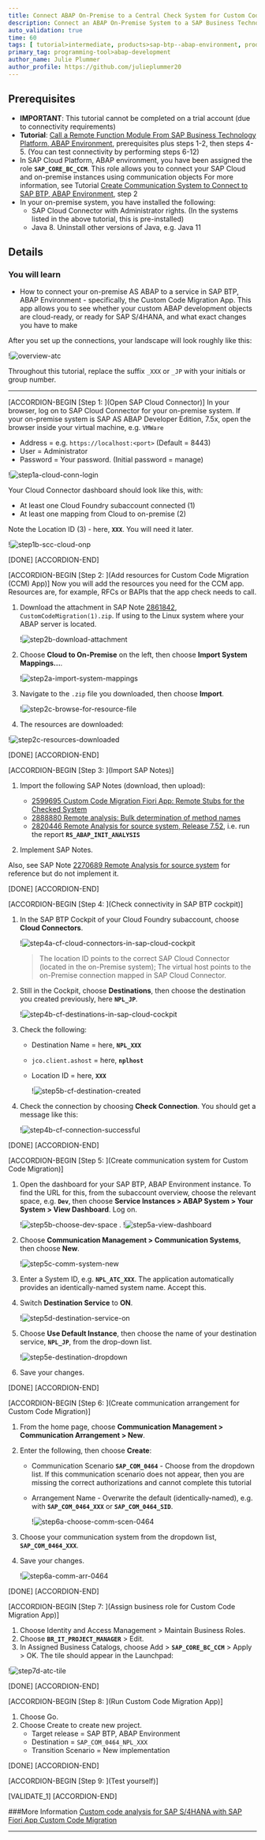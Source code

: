 ```yaml
---
title: Connect ABAP On-Premise to a Central Check System for Custom Code Migration Using ABAP Test Cockpit (ATC)
description: Connect an ABAP On-Premise System to a SAP Business Technology Platform (BTP), ABAP Environment containing the Custom Code Migration (CCM) App, ABAP Test Cockpit (ATC)
auto_validation: true
time: 60
tags: [ tutorial>intermediate, products>sap-btp--abap-environment, products>sap-business-technology-platform, topic>abap-connectivity, tutorial>license]
primary_tag: programming-tool>abap-development
author_name: Julie Plummer
author_profile: https://github.com/julieplummer20
---
```


## Prerequisites
- **IMPORTANT**: This tutorial cannot be completed on a trial account (due to connectivity requirements)
- **Tutorial**: [Call a Remote Function Module From SAP Business Technology Platform, ABAP Environment](abap-env-rfc), prerequisites plus steps 1-2, then steps 4-5. (You can test connectivity by performing steps 6-12)
- In SAP Cloud Platform, ABAP environment, you have been assigned the role **`SAP_CORE_BC_CCM`**. This role allows you to connect your SAP Cloud and on-premise instances using communication objects For more information, see Tutorial [Create Communication System to Connect to SAP BTP, ABAP Environment](abap-environment-s4hanacloud), step 2
-	In your on-premise system, you have installed the following:
    - SAP Cloud Connector with Administrator rights. (In the systems listed in the above tutorial, this is pre-installed)
    - Java 8. Uninstall other versions of Java, e.g. Java 11


## Details
### You will learn
  - How to connect your on-premise AS ABAP to a service in SAP BTP, ABAP Environment - specifically, the Custom Code Migration App. This app allows you to see whether your custom ABAP development objects are cloud-ready, or ready for SAP S/4HANA, and what exact changes you have to make

After you set up the connections, your landscape will look roughly like this:

!![overview-atc](overview-atc.png)

Throughout this tutorial, replace the suffix `_XXX` or `_JP` with your initials or group number.

---

[ACCORDION-BEGIN [Step 1: ](Open SAP Cloud Connector)]
In your browser, log on to SAP Cloud Connector for your on-premise system. If your on-premise system is SAP AS ABAP Developer Edition, 7.5x, open the browser inside your virtual machine, e.g. `VMWare`

  - Address = e.g. `https://localhost:<port>` (Default = 8443)
  - User = Administrator
  - Password = Your password. (Initial password = manage)

  !![step1a-cloud-conn-login](step1a-cloud-conn-login.png)

Your Cloud Connector dashboard should look like this, with:

- At least one Cloud Foundry subaccount connected (1)
- At least one mapping from Cloud to on-premise (2)

Note the Location ID (3) - here, **`XXX`**. You will need it later.

  !![step1b-scc-cloud-onp](step1b-scc-cloud-onp.png)

[DONE]
[ACCORDION-END]


[ACCORDION-BEGIN [Step 2: ](Add resources for Custom Code Migration (CCM) App)]
Now you will add the resources you need for the CCM app. Resources are, for example, RFCs or BAPIs that the app check needs to call.

1. Download the attachment in SAP Note [2861842](https://launchpad.support.sap.com/#/notes/2861842), `CustomCodeMigration(1).zip`. If using to the Linux system where your ABAP server is located.

    !![step2b-download-attachment](step2b-download-attachment.png)

2. Choose **Cloud to On-Premise** on the left, then choose **Import System Mappings...**.

    !![step2a-import-system-mappings](step2a-import-system-mappings.png)

3. Navigate to the `.zip` file you downloaded, then choose **Import**.

    !![step2c-browse-for-resource-file](step2c-browse-for-resource-file.png)

4. The resources are downloaded:

!![step2c-resources-downloaded](step2c-resources-downloaded.png)

[DONE]
[ACCORDION-END]


[ACCORDION-BEGIN [Step 3: ](Import SAP Notes)]
1.	Import the following SAP Notes (download, then upload):
    - [2599695 Custom Code Migration Fiori App: Remote Stubs for the Checked System](https://launchpad.support.sap.com/#/notes/2599695)
    - [2888880 Remote analysis: Bulk determination of method names](https://launchpad.support.sap.com/#/notes/2888880)
    - [2820446 Remote Analysis for source system, Release 7.52](https://launchpad.support.sap.com/#/notes/2820446), i.e. run the report **`RS_ABAP_INIT_ANALYSIS`**

2.	Implement SAP Notes.

Also, see SAP Note [2270689 Remote Analysis for source system](https://launchpad.support.sap.com/#/notes/2270689) for reference but do not implement it.

[DONE]
[ACCORDION-END]

[ACCORDION-BEGIN [Step 4: ](Check connectivity in SAP BTP cockpit)]
1. In the SAP BTP Cockpit of your Cloud Foundry subaccount, choose **Cloud Connectors**.

    !![step4a-cf-cloud-connectors-in-sap-cloud-cockpit](step4a-cf-cloud-connectors-in-sap-cloud-cockpit.png)

    > The location ID points to the correct SAP Cloud Connector (located in the on-Premise system); The virtual host points to the on-Premise connection mapped in SAP Cloud Connector.

2. Still in the Cockpit, choose **Destinations**, then choose the destination you created previously, here **`NPL_JP`**.

    !![step4b-cf-destinations-in-sap-cloud-cockpit](step4b-cf-destinations-in-sap-cloud-cockpit.png)

3. Check the following:
    - Destination Name = here, **`NPL_XXX`**
    - `jco.client.ashost` = here, **`nplhost`**
    - Location ID = here, **`XXX`**

      !![step5b-cf-destination-created](step5b-cf-destination-created.png)

4. Check the connection by choosing **Check Connection**. You should get a message like this:

    !![step4b-cf-connection-successful](step4b-cf-connection-successful.png)

[DONE]
[ACCORDION-END]

[ACCORDION-BEGIN [Step 5: ](Create communication system for Custom Code Migration)]
1. Open the dashboard for your SAP BTP, ABAP Environment instance. To find the URL for this, from the subaccount overview, choose the relevant space, e.g. **`Dev`**, then choose **Service Instances > ABAP System > Your System > View Dashboard**. Log on.

    !![step5b-choose-dev-space](step5b-choose-dev-space.png)
    .
    !![step5a-view-dashboard](step5a-view-dashboard.png)

2. Choose **Communication Management > Communication Systems**, then choose **New**.

    !![step5c-comm-system-new](step5c-comm-system-new.png)

3. Enter a System ID, e.g. **`NPL_ATC_XXX`**. The application automatically provides an identically-named system name. Accept this.

4. Switch **Destination Service** to **ON**.

    !![step5d-destination-service-on](step5d-destination-service-on.png)

5. Choose **Use Default Instance**, then choose the name of your destination service, **`NPL_JP`**, from the drop-down list.

    !![step5e-destination-dropdown](step5e-destination-dropdown.png)

6. Save your changes.

[DONE]
[ACCORDION-END]


[ACCORDION-BEGIN [Step 6: ](Create communication arrangement for Custom Code Migration)]
1. From the home page, choose **Communication Management > Communication Arrangement > New**.

2. Enter the following, then choose **Create**:

    - Communication Scenario **`SAP_COM_0464`** - Choose from the dropdown list. If this communication scenario does not appear, then you are missing the correct authorizations and cannot complete this tutorial
    - Arrangement Name - Overwrite the default (identically-named), e.g. with **`SAP_COM_0464_XXX`** or **`SAP_COM_0464_SID`**.

      !![step6a-choose-comm-scen-0464](step6a-choose-comm-scen-0464.png)

3. Choose your communication system from the dropdown list, **`SAP_COM_0464_XXX`**.

4. Save your changes.

    !![step6a-comm-arr-0464](step6a-comm-arr-0464.png)

[DONE]
[ACCORDION-END]


[ACCORDION-BEGIN [Step 7: ](Assign business role for Custom Code Migration App)]
1.	Choose Identity and Access Management > Maintain Business Roles.
2.	Choose **`BR_IT_PROJECT_MANAGER`** > Edit.
3.	In Assigned Business Catalogs, choose Add > **`SAP_CORE_BC_CCM`** > Apply > OK.
The tile should appear in the Launchpad:

  !![step7d-atc-tile](step7d-atc-tile.png)


[DONE]
[ACCORDION-END]

[ACCORDION-BEGIN [Step 8: ](Run Custom Code Migration App)]
1.	Choose Go.
2.	Choose Create to create new project.
    -	Target release = SAP BTP, ABAP Environment
    -	Destination = `SAP_COM_0464_NPL_XXX`
    -	Transition Scenario = New implementation



[DONE]
[ACCORDION-END]

[ACCORDION-BEGIN [Step 9: ](Test yourself)]

[VALIDATE_1]
[ACCORDION-END]

###More Information
[Custom code analysis for SAP S/4HANA with SAP Fiori App Custom Code Migration](https://blogs.sap.com/2019/02/27/custom-code-analysis-for-sap-s4hana-with-sap-fiori-app-custom-code-migration/)

---
